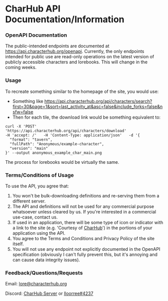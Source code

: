 # CharHub API Documentation/Information

### OpenAPI Documentation
The public-intended endpoints are documented at https://api.characterhub.org/openapi. 
Currently, the only endpoints intended for public use are read-only operations on the latest version of publicly accessible characters and lorebooks.
This will change in the coming weeks.

### Usage
To recreate something similar to the homepage of the site, you would use:
- Something like https://api.characterhub.org/api/characters/search?first=30&page=1&sort=last_activity_at&asc=false&include_forks=false&nsfw=false
- Then for each tile, the download link would be something equivalent to:
```
curl -X 'POST'   'https://api.characterhub.org/api/characters/download' 
-H 'accept: /'   -H 'Content-Type: application/json'   -d '{
  "format": "tavern",
  "fullPath": "Anonymous/example-character",
  "version": "main"
}' --output anonymous_example_char_main.png
```

The process for lorebooks would be virtually the same. 


### Terms/Conditions of Usage
To use the API, you agree that:
1. You won't be bulk-downloading definitions and re-serving them from a different server.
2. The API and definitions will not be used for any commercial purpose whatsoever unless cleared by us. If you're interested in a commercial use-case, contact us.
3. If used in an application, there will be some type of icon or indicator with a link to the site (e.g. 'Courtesy of [CharHub](https://www.characterhub.org/)') in the portions of your application using the API.
4. You agree to the Terms and Conditions and Privacy Policy of the site itself.
5. You will not use any endpoint not explicitly documented in the OpenAPI specification (obviously I can't fully prevent this, but it's annoying and can cause data integrity issues).

### Feedback/Questions/Requests
Email: [lore@characterhub.org](mailto:lore@characterhub.org)

Discord: [CharHub Server](https://discord.gg/5byUMguqDA) or [lloorree#4237](https://discordapp.com/users/lloorree#4237)
